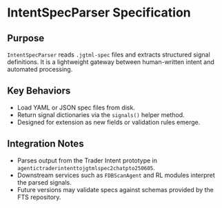 # IntentSpecParser Specification

## Purpose

`IntentSpecParser` reads `.jgtml-spec` files and extracts structured signal definitions. It is a lightweight gateway between human-written intent and automated processing.

## Key Behaviors

- Load YAML or JSON spec files from disk.
- Return signal dictionaries via the `signals()` helper method.
- Designed for extension as new fields or validation rules emerge.

## Integration Notes

- Parses output from the Trader Intent prototype in `agentictraderintenttojgtmlspec2chatpto250605`.
- Downstream services such as `FDBScanAgent` and RL modules interpret the parsed signals.
- Future versions may validate specs against schemas provided by the FTS repository.

